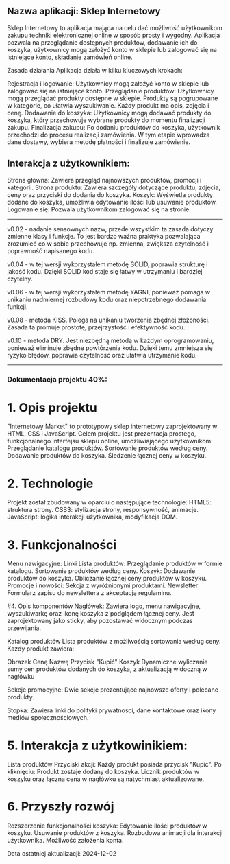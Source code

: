 ## Nazwa aplikacji: Sklep Internetowy

Sklep Internetowy to aplikacja mająca na celu dać możliwość użytkownikom zakupu techniki elektronicznej online w sposób prosty i wygodny. Aplikacja pozwala na przeglądanie dostępnych produktów, dodawanie ich do koszyka, użytkownicy mogą założyć konto w sklepie lub zalogować się na istniejące konto, składanie zamówień online.


Zasada działania
Aplikacja działa w kilku kluczowych krokach:

Rejestracja i logowanie: Użytkownicy mogą założyć konto w sklepie lub zalogować się na istniejące konto. 
Przeglądanie produktów: Użytkownicy mogą przeglądać produkty dostępne w sklepie. Produkty są pogrupowane w kategorie, co ułatwia wyszukiwanie. Każdy produkt ma opis, zdjęcia i cenę.
Dodawanie do koszyka: Użytkownicy mogą dodawać produkty do koszyka, który przechowuje wybrane produkty do momentu finalizacji zakupu.
Finalizacja zakupu: Po dodaniu produktów do koszyka, użytkownik przechodzi do procesu realizacji zamówienia. W tym etapie wprowadza dane dostawy, wybiera metodę płatności i finalizuje zamówienie.


## Interakcja z użytkownikiem:

Strona główna: Zawiera przegląd najnowszych produktów, promocji i kategorii.
Strona produktu: Zawiera szczegóły dotyczące produktu, zdjęcia, ceny oraz przyciski do dodania do koszyka.
Koszyk: Wyświetla produkty dodane do koszyka, umożliwia edytowanie ilości lub usuwanie produktów.
Logowanie się: Pozwala użytkownikom zalogować się na stronie.



------------------------------------------------------------------------------------------------------------------------------------------------------------------------------------------------------------


v0.02 - nadanie sensownych nazw, przede wszystkim ta zasada dotyczy zmienne klasy i funkcje. To jest bardzo ważna praktyka pozwalająca zrozumieć co w sobie przechowuje np. zmienna, zwiększa czytelność i poprawność napisanego kodu.

v0.04 - w tej wersji wykorzystałem metodę SOLID, poprawia strukturę i jakość kodu. Dzięki SOLID kod staje się łatwy w utrzymaniu i bardziej czytelny.

v0.06 - w tej wersji wykorzystałem metodę YAGNI, ponieważ pomaga w unikaniu nadmiernej rozbudowy kodu oraz niepotrzebnego dodawania funkcji.

v0.08 - metoda KISS. Polega na unikaniu tworzenia zbędnej złożoności. Zasada ta promuje prostotę, przejrzystość i efektywność kodu.

v0.10 - metoda DRY.  Jest niezbędną metodą w każdym oprogramowaniu, ponieważ eliminuje zbędne powtórzenia kodu. Dzięki temu zmniejsza się ryzyko błędów, poprawia czytelność oraz ułatwia utrzymanie kodu.


------------------------------------------------------------------------------------------------------------------------------------------------------------------------------------------------------------

### Dokumentacja projektu 40%:

# 1. Opis projektu
"Internetowy Market" to prototypowy sklep internetowy zaprojektowany w HTML, CSS i JavaScript. Celem projektu jest prezentacja prostego, funkcjonalnego interfejsu sklepu online, umożliwiającego użytkownikom:
Przeglądanie katalogu produktów.
Sortowanie produktów według ceny.
Dodawanie produktów do koszyka.
Śledzenie łącznej ceny w koszyku.


# 2. Technologie
Projekt został zbudowany w oparciu o następujące technologie:
HTML5: struktura strony.
CSS3: stylizacja strony, responsywność, animacje.
JavaScript: logika interakcji użytkownika, modyfikacja DOM.


# 3. Funkcjonalności
Menu nawigacyjne:
Linki
Lista produktów:
Przeglądanie produktów w formie katalogu.
Sortowanie produktów według ceny.
Koszyk:
Dodawanie produktów do koszyka.
Obliczanie łącznej ceny produktów w koszyku.
Promocje i nowości:
Sekcja z wyróżnionymi produktami.
Newsletter:
Formularz zapisu do newslettera z akceptacją regulaminu.


#4. Opis komponentów
Nagłówek:
Zawiera logo, menu nawigacyjne, wyszukiwarkę oraz ikonę koszyka z podglądem łącznej ceny. Jest zaprojektowany jako sticky, aby pozostawać widocznym podczas przewijania.

Katalog produktów
Lista produktów z możliwością sortowania według ceny. Każdy produkt zawiera:

Obrazek
Cenę
Nazwę
Przycisk "Kupić"
Koszyk
Dynamiczne wyliczanie sumy cen produktów dodanych do koszyka, z aktualizacją widoczną w nagłówku

Sekcje promocyjne:
Dwie sekcje prezentujące najnowsze oferty i polecane produkty.

Stopka:
Zawiera linki do polityki prywatności, dane kontaktowe oraz ikony mediów społecznościowych.


# 5. Interakcja z użytkowinikiem:
Lista produktów
Przyciski akcji:
Każdy produkt posiada przycisk "Kupić". Po kliknięciu:
Produkt zostaje dodany do koszyka.
Licznik produktów w koszyku oraz łączna cena w nagłówku są natychmiast aktualizowane.


# 6. Przyszły rozwój
Rozszerzenie funkcjonalności koszyka:
Edytowanie ilości produktów w koszyku.
Usuwanie produktów z koszyka.
Rozbudowa animacji dla interakcji użytkownika.
Możliwość założenia konta.

Data ostatniej aktualizacji: 2024-12-02

